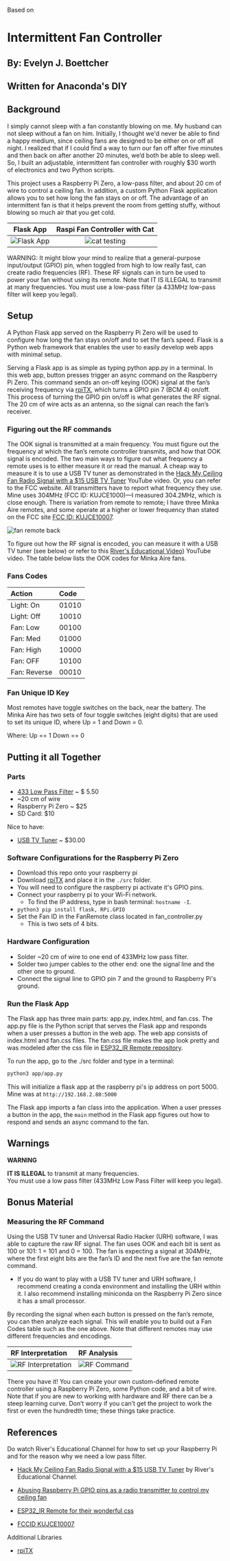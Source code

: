 Based on 

# Intermittent Fan Controller
## By: Evelyn J. Boettcher
## Written for Anaconda's DIY 

## Background

I simply cannot sleep with a fan constantly blowing on me. My husband can not sleep without a fan on him. Initially, I
thought we'd never be able to find a happy medium, since ceiling fans are designed to be either on or off all night. I 
realized that if I could find a way to turn our fan off after five minutes and then back on after another 20 minutes, 
we’d both be able to sleep well. So, I built an adjustable, intermittent fan controller with roughly $30 worth of 
electronics and two Python scripts.


This project uses a Raspberry Pi Zero, a low-pass filter, and about 20 cm of wire to control a ceiling fan. 
In addition, a custom Python Flask application allows you to set how long the fan stays on or off. The advantage of an 
intermittent fan is that it helps prevent the room from getting stuffy, without blowing so much air that you get cold.


|                Flask App                 | Raspi Fan Controller with Cat | 
|:----------------------------------------:| :---: |
| ![Flask App](./images/fan_flask_app.png) |![cat testing](./images/cat_test.jpg) |

WARNING: It might blow your mind to realize that a general-purpose input/output (GPIO) pin, when toggled from high to 
low really fast, can create radio frequencies (RF).  These RF signals can in turn be used to power your fan without 
using its remote. Note that IT IS ILLEGAL to transmit at many frequencies. You must use a low-pass filter 
(a 433MHz low-pass filter will keep you legal).

## Setup
A Python Flask app served on the Raspberry Pi Zero will be used to configure how long the fan stays on/off and to set 
the fan’s speed. Flask is a Python web framework that enables the user to easily develop web apps with minimal setup.

Serving a Flask app is as simple as typing python app.py in a terminal. In this web app, button presses trigger 
an async command on the Raspberry Pi Zero. This command sends an on-off keying (OOK) signal at the fan’s receiving 
frequency via [rpiTX](https://github.com/F5OEO/rpitx), which turns a GPIO pin 7 (BCM 4) on/off. This process of turning the GPIO pin on/off is what generates 
the RF signal. The 20 cm of wire acts as an antenna, so the signal can reach the fan’s receiver.


### Figuring out the RF commands

The OOK signal is transmitted at a main frequency. You must figure out the frequency at which the fan’s remote controller 
transmits, and how that OOK signal is encoded. The two main ways to figure out what frequency a remote uses is to 
either measure it or read the manual. A cheap way to measure it is to use a USB TV tuner as demonstrated in the 
[Hack My Ceiling Fan Radio Signal with a $15 USB TV Tuner](https://www.youtube.com/watch?v=_GCpqory3kc&list=PLd0h4lJ7ve9KpkbUbsEXxsDlqNxwA-aWH&index=1)
YouTube video. Or, you can refer to the FCC website. 
All transmitters have to report what frequency they use. Mine uses 304MHz (FCC ID: KUJCE1000)—I measured 304.2MHz, 
which is close enough. There is variation from remote to remote; I have three Minka Aire remotes, and some operate 
at a higher or lower frequency than stated on the FCC site [FCC ID: KUJCE10007](https://fccid.io/KUJCE10007). 



![fan remote back](./images/remote_back.jpg)

To figure out how the RF signal is encoded, you can measure it with a USB TV tuner (see below) or refer to this 
[River's Educational Video](https://www.youtube.com/watch?v=3lGU7PjJM7k)) YouTube video. 
The table below lists the OOK codes for Minka Aire fans.


### Fans Codes

| Action       | Code  | 
|:-------      | :-----|
| Light: On    | 01010 | 
| Light: Off   | 10010 |
| Fan: Low     | 00100 |
| Fan: Med     | 01000 |
| Fan: High    | 10000 |
| Fan: OFF     | 10100 |
| Fan: Reverse | 00010 |

### Fan Unique ID Key
Most remotes have toggle switches on the back, near the battery. The Minka Aire has two sets of four toggle switches 
(eight digits) that are used to set its unique ID, where Up = 1 and Down = 0.

Where:
Up  == 1
Down == 0

## Putting it all Together
### Parts

* [433 Low Pass Filter](https://www.ebay.com/sch/i.html?_from=R40&_trksid=p2334524.m570.l1313&_nkw=433MHz+low+pass+filter&_sacat=0&LH_TitleDesc=0&_sop=15&_osacat=0&_odkw=400+MHz+low+pass+filter&LH_BIN=1&mkcid=1&mkrid=711-53200-19255-0&siteid=0&campid=5338762671&customid=minkaaire2&toolid=20012&mkevt=1)
 ~ $ 5.50
* ~20 cm of wire
* Raspberry Pi Zero ~ $25
* SD Card: $10

Nice to have:
* [USB TV Tuner](https://www.amazon.com/MyGica-Antenna-Laptop-Windows-Android/dp/B08Z383Y11/ref=sr_1_4?gclid=CjwKCAjw6MKXBhA5EiwANWLODOecn20Ud-zR47MALg8STVqo0nmHOg058T46ysVqpkDLkJTay6GUPhoCTqIQAvD_BwE&hvadid=174226871964&hvdev=c&hvlocphy=9015834&hvnetw=g&hvqmt=e&hvrand=12844467220829786195&hvtargid=kwd-4034224185&hydadcr=19108_9441150&keywords=usb+tv+tuner+stick&qid=1659979571&sr=8-4) ~ $30.00


### Software Configurations for the Raspberry Pi Zero

* Download this repo onto your raspberry pi
* Download [rpiTX](https://github.com/F5OEO/rpitx) and place it in the `./src` folder.
* You will need to configure the raspberry pi activate it's GPIO pins.
* Connect your raspberry pi to your Wi-Fi network.
  * To find the IP address, type in bash terminal: `hostname -I`.
* `python3 pip install flask, RPi.GPIO`
* Set the Fan ID in the FanRemote class located in fan_controller.py
  * This is two sets of 4 bits.

### Hardware Configuration

* Solder ~20 cm of wire to one end of 433MHz low pass filter.  
* Solder two jumper cables to the other end: one the signal line 
and the other one to ground.
* Connect the signal line to GPIO pin 7 and the ground to Raspberry Pi's ground.

### Run the Flask App

The Flask app has three main parts: app.py, index.html, and fan.css. The app.py file is the Python script that serves 
the Flask app and responds when a user presses a button in the web app. The web app consists of index.html and fan.css 
files. The fan.css file makes the app look pretty and was modeled after the css file in 
[ESP32_IR Remote repository](https://github.com/e-tinkers/esp32_ir_remote).

To run the app, go to the ./src folder and type in a terminal:


```bash
python3 app/app.py
```

This will initialize a flask app at the raspberry pi's ip address on port 5000.
Mine was at `http://192.168.2.80:5000`

The Flask app imports a fan class into the application. When a user presses a button in the app, the `main` method in 
the Flask app figures out how to respond and sends an async command to the fan.

## Warnings

**WARNING** 

**IT IS ILLEGAL** to transmit at many frequencies.  
You must use a low pass filter (433MHz Low Pass Filter will keep you legal).

## Bonus Material
### Measuring the RF Command

Using the USB TV tuner and Universal Radio Hacker (URH) software, I was able to capture the raw RF signal. 
The fan uses OOK and each bit is sent as 100 or 101:  1 = 101 and 0 = 100. The fan is expecting a signal at 304MHz, 
where the first eight bits are the fan’s ID and the next five are the fan remote command. 

* If you do want to play with a USB TV tuner and URH software, I recommend creating a conda environment and 
installing the URH within it. I also recommend installing miniconda on the Raspberry Pi Zero since it has a small processor.

By recording the signal when each button is pressed on the fan’s remote, you can then analyze each signal.
This will enable you to build out a Fan Codes table such as the one above. Note that different remotes may 
use different frequencies and encodings. 


| RF Interpretation                                           | RF Analysis |
|:------------------------------------------------------------|:---|
| ![RF Interpretation](./images/urh_signalInterpretation.png) |![RF Command](./images/minka_airUHR.png) | 


There you have it! You can create your own custom-defined remote controller using a Raspberry Pi Zero, some Python code, 
and a bit of wire. Note that if you are new to working with hardware and RF there can be a steep learning curve. 
Don’t worry if you can’t get the project to work the first or even the hundredth time; these things take practice.

## References

Do watch River's Educational Channel for how to set up your Raspberry Pi and for the reason why we need a low pass filter.

* [Hack My Ceiling Fan Radio Signal with a $15 USB TV Tuner](https://www.youtube.com/watch?v=_GCpqory3kc&list=PLd0h4lJ7ve9KpkbUbsEXxsDlqNxwA-aWH&index=1) by River's Educational Channel.

* [Abusing Raspberry Pi GPIO pins as a radio transmitter to control my ceiling fan](https://www.youtube.com/watch?v=3lGU7PjJM7k)
	

* [ESP32_IR Remote for their wonderful css](https://github.com/e-tinkers/esp32_ir_remote)

* [FCCID KUJCE10007](https://fccid.io/KUJCE10007)

Additional Libraries

* [rpiTX](https://github.com/F5OEO/rpitx) 

